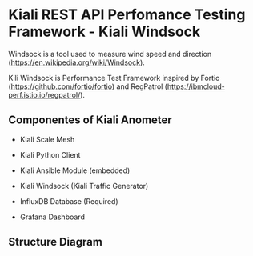 # Kiali REST API Perfomance Testing Framework -  Kiali Windsock
Windsock is a tool used to measure wind speed and direction (https://en.wikipedia.org/wiki/Windsock).

Kili Windsock is Performance Test Framework inspired by Fortio (https://github.com/fortio/fortio) and RegPatrol (https://ibmcloud-perf.istio.io/regpatrol/).


## Componentes of Kiali Anometer

- Kiali Scale Mesh 

- Kiali Python Client

- Kiali Ansible Module (embedded)

- Kiali Windsock (Kiali Traffic Generator)

- InfluxDB Database (Required)

- Grafana Dashboard

## Structure Diagram





##